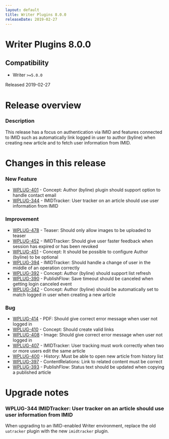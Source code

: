 ```yaml
---
layout: default
title: Writer Plugins 8.0.0
releaseDate: 2019-02-27
---
```

<div class="jumbotron">
    <h1>Writer Plugins 8.0.0</h1>    
    <h2>Compatibility</h2>
    <ul>
        <li>Writer <code>>=5.0.0</code></li>
    </ul>
</div>

Released 2019-02-27


# Release overview 

### Description
This release has a focus on authentication via IMID and features connected to IMID such as automatically link logged in user to author (byline) when creating new article and to fetch user information from IMID.  

# Changes in this release  


### New Feature 

 * [WPLUG-401](https://jira.infomaker.se/browse/WPLUG-401) - Concept: Author (byline) plugin should support option to handle contact email 
 * [WPLUG-344](https://jira.infomaker.se/browse/WPLUG-344) - IMIDTracker: User tracker on an article should use user information from IMID 


### Improvement 

 * [WPLUG-478](https://jira.infomaker.se/browse/WPLUG-478) - Teaser: Should only allow images to be uploaded to teaser 
 * [WPLUG-452](https://jira.infomaker.se/browse/WPLUG-452) - IMIDTracker: Should give user faster feedback when session has expired or has been revoked 
 * [WPLUG-451](https://jira.infomaker.se/browse/WPLUG-451) - Concept: It should be possible to configure Author (byline) to be optional 
 * [WPLUG-394](https://jira.infomaker.se/browse/WPLUG-394) - IMIDTracker: Should handle a change of user in the middle of an operation correctly 
 * [WPLUG-392](https://jira.infomaker.se/browse/WPLUG-392) - Concept: Author (byline) should support list refresh 
 * [WPLUG-390](https://jira.infomaker.se/browse/WPLUG-390) - PublishFlow: Save timeout should be canceled when getting login canceled event 
 * [WPLUG-342](https://jira.infomaker.se/browse/WPLUG-342) - Concept: Author (byline) should be automatically set to match logged in user when creating a new article 


### Bug 

 * [WPLUG-414](https://jira.infomaker.se/browse/WPLUG-414) - PDF: Should give correct error message when user not logged in 
 * [WPLUG-410](https://jira.infomaker.se/browse/WPLUG-410) - Concept: Should create valid links 
 * [WPLUG-408](https://jira.infomaker.se/browse/WPLUG-408) - Image: Should give correct error message when user not logged in 
 * [WPLUG-407](https://jira.infomaker.se/browse/WPLUG-407) - IMIDTracker: User tracking must work correctly when two or more users edit the same article 
 * [WPLUG-400](https://jira.infomaker.se/browse/WPLUG-400) - History: Must be able to open new article from history list 
 * [WPLUG-397](https://jira.infomaker.se/browse/WPLUG-397) - ContentRelations: Link to related content must be correct 
 * [WPLUG-393](https://jira.infomaker.se/browse/WPLUG-393) - PublishFlow: Status text should be updated when copying a published article 




# Upgrade notes  
      
### WPLUG-344 IMIDTracker: User tracker on an article should use user information from IMID 
When upgrading to an IMID-enabled Writer environment, replace the old `uatracker` plugin with the new `imidtracker` plugin.                                     

